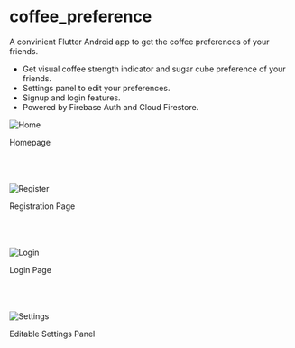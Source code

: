 # coffee_preference

A convinient Flutter Android app to get the coffee preferences of your friends.

  - Get visual coffee strength indicator and sugar cube preference of your friends.
  - Settings panel to edit your preferences.
  - Signup and login features.
  - Powered by Firebase Auth and Cloud Firestore.

![Home](https://i.imgur.com/LfJ5WjY.png)

Homepage<br/><br/><br/><br/>

![Register](https://i.imgur.com/A7ZPFWz.png)

Registration Page<br/><br/><br/><br/>

![Login](https://i.imgur.com/ZcE1cbq.png)

Login Page<br/><br/><br/><br/>

![Settings](https://i.imgur.com/Vx8uwTZ.png)

Editable Settings Panel<br/><br/><br/><br/>

